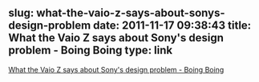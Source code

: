 slug: what-the-vaio-z-says-about-sonys-design-problem
date: 2011-11-17 09:38:43
title: What the Vaio Z says about Sony's design problem - Boing Boing
type: link
---

[What the Vaio Z says about Sony's design problem - Boing Boing](http://boingboing.net/2011/11/14/what-the-vaio-z-says-about-son.html)
